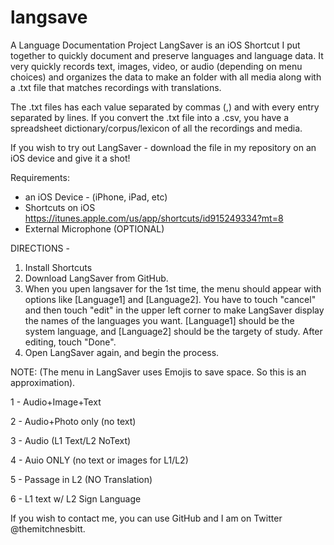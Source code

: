 # langsave
A Language Documentation Project
LangSaver is an iOS Shortcut I put together to quickly document and preserve languages and language data. 
It very quickly records text, images, video, or audio (depending on menu choices) and organizes the data to make an folder with all media along with a .txt file that matches recordings with translations.

The .txt files has each value separated by commas (,) and with every entry separated by lines. If you convert the .txt file into a .csv, you have a spreadsheet dictionary/corpus/lexicon of all the recordings and media.

If you wish to try out LangSaver - download the file in my repository on an iOS device and give it a shot!

Requirements:
- an iOS Device - (iPhone, iPad, etc)
- Shortcuts on iOS
  https://itunes.apple.com/us/app/shortcuts/id915249334?mt=8
- External Microphone (OPTIONAL)

DIRECTIONS - 
1. Install Shortcuts
2. Download LangSaver from GitHub.
3. When you upen langsaver for the 1st time, the menu should appear with options like [Language1] and [Language2]. You have to touch "cancel" and then touch "edit" in the upper left corner to make LangSaver display the names of the languages you want. [Language1] should be the system language, and [Language2] should be the targety of study. After editing, touch "Done".
4. Open LangSaver again, and begin the process.

NOTE: (The menu in LangSaver uses Emojis to save space. So this is an approximation).
   
   1 - Audio+Image+Text
   
   2 - Audio+Photo only (no text)
   
   3 - Audio (L1 Text/L2 NoText)
   
   4 - Auio ONLY (no text or images for L1/L2)
   
   5 - Passage in L2 (NO Translation)
   
   6 - L1 text w/ L2 Sign Language
   
If you wish to contact me, you can use GitHub and I am on Twitter @themitchnesbitt.
